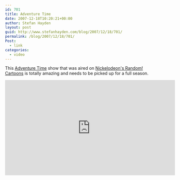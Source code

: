 ```yaml
---
id: 701
title: Adventure Time
date: 2007-12-18T10:20:21+00:00
author: Stefan Hayden
layout: post
guid: http://www.stefanhayden.com/blog/2007/12/18/701/
permalink: /blog/2007/12/18/701/
Post:
  - link
categories:
  - video
---
```

This <a href="http://en.wikipedia.org/wiki/Adventure_Time_(cartoon)">Adventure Time</a> show that was aired on <a href="http://en.wikipedia.org/wiki/Random%21_Cartoons" title="Random! Cartoons">Nickelodeon's Random! Cartoons</a> is totally amazing and needs to be picked up for a full season.

<iframe width="560" height="315" src="http://www.youtube.com/embed/LNVYWJOEy9A&rel=1" title="YouTube video player" frameborder="0" allow="accelerometer; autoplay; clipboard-write; encrypted-media; gyroscope; picture-in-picture" allowfullscreen></iframe>